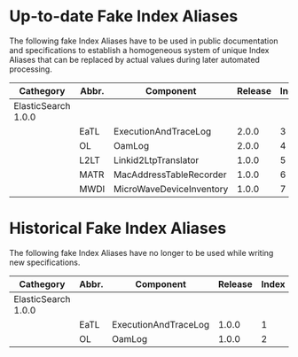 # Up-to-date Fake Index Aliases  

The following fake Index Aliases have to be used in public documentation and specifications to establish a homogeneous system of unique Index Aliases that can be replaced by actual values during later automated processing.  

| Cathegory | Abbr. | Component | Release | Index |
|---|---|---|---|---|
| ElasticSearch 1.0.0 |  |  |  |  |
|  | EaTL | ExecutionAndTraceLog | 2.0.0 | 3
|  | OL | OamLog | 2.0.0 | 4
|  | L2LT | Linkid2LtpTranslator | 1.0.0 | 5
|  | MATR | MacAddressTableRecorder | 1.0.0 | 6
|  | MWDI | MicroWaveDeviceInventory | 1.0.0 | 7


# Historical Fake Index Aliases  

The following fake Index Aliases have no longer to be used while writing new specifications.  

| Cathegory | Abbr. | Component | Release | Index |
|---|---|---|---|---|
| ElasticSearch 1.0.0 |  |  |  |  |
|  | EaTL | ExecutionAndTraceLog | 1.0.0 | 1
|  | OL | OamLog | 1.0.0 | 2
